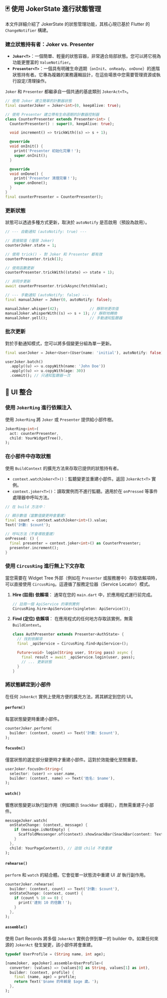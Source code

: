 ## 🃏 使用 JokerState 進行狀態管理

本文件詳細介紹了 JokerState 的狀態管理功能，其核心現已基於 Flutter 的 `ChangeNotifier` 構建。

### 建立狀態持有者：Joker vs. Presenter

- **`Joker<T>`**：一個簡單、輕量的狀態容器，非常適合局部狀態。您可以將它視為功能更豐富的 `ValueNotifier`。
- **`Presenter<T>`**：一個具有明確生命週期（`onInit`、`onReady`、`onDone`）的進階狀態持有者。它專為複雜的業務邏輯設計，在這些場景中您需要管理資源或執行設定/清理操作。

`Joker` 和 `Presenter` 都繼承自一個共通的基底類別 `JokerAct<T>`。

```dart
// 使用 Joker 建立簡單的計數器狀態
final counterJoker = Joker<int>(0, keepAlive: true);

// 使用 Presenter 建立帶有生命週期的計數器控制器
class CounterPresenter extends Presenter<int> {
  CounterPresenter() : super(0, keepAlive: true);

  void increment() => trickWith((s) => s + 1);

  @override
  void onInit() {
    print('Presenter 初始化完畢！');
    super.onInit();
  }

  @override
  void onDone() {
    print('Presenter 清理完畢！');
    super.onDone();
  }
}
final counterPresenter = CounterPresenter();
```

### 更新狀態

狀態可以透過多種方式更新，取決於 `autoNotify` 是否啟用（預設為啟用）。

```dart
// --- 自動通知 (autoNotify: true) ---

// 直接賦值 (僅限 Joker)
counterJoker.state = 1;

// 使用 trick() - 對 Joker 和 Presenter 都有效
counterPresenter.trick(1);

// 使用函數更新
counterPresenter.trickWith((state) => state + 1);

// 非同步更新
await counterPresenter.trickAsync(fetchValue);

// --- 手動通知 (autoNotify: false) ---
final manualJoker = Joker(0, autoNotify: false);

manualJoker.whisper(42);              // 靜默地更改值
manualJoker.whisperWith((s) => s + 1); // 靜默地轉換
manualJoker.yell();                   // 手動通知監聽器
```

### 批次更新

對於手動通知模式，您可以將多個變更分組為單一更新。

```dart
final userJoker = Joker<User>(User(name: 'initial'), autoNotify: false);

userJoker.batch()
  .apply((u) => u.copyWith(name: 'John Doe'))
  .apply((u) => u.copyWith(age: 30))
  .commit(); // 只通知監聽器一次
```

## 🌉 UI 整合

### 使用 `JokerRing` 進行依賴注入

使用 `JokerRing` 將 `Joker` 或 `Presenter` 提供給小部件樹。

```dart
JokerRing<int>(
  act: counterPresenter,
  child: YourWidgetTree(),
);
```

### 在小部件中存取狀態

使用 `BuildContext` 的擴充方法來存取已提供的狀態持有者。

- `context.watchJoker<T>()`：監聽變更並重建小部件。返回 `JokerAct<T>` 實例。
- `context.joker<T>()`：讀取實例而不進行監聽。適用於在 `onPressed` 等事件處理器中呼叫方法。

```dart
// 在 build 方法中：

// 顯示數值（當數值變更時會重建）
final count = context.watchJoker<int>().value;
Text('計數: $count');

// 呼叫方法（不會導致重建）
onPressed: () {
  final presenter = context.joker<int>() as CounterPresenter;
  presenter.increment();
}
```

### 使用 `CircusRing` 進行無上下文存取

當您需要在 Widget Tree 外部（例如在 `Presenter` 或服務層中）存取依賴項時，可以直接使用 `CircusRing`。這遵循了服務定位器（Service Locator）模式。

1.  **Hire (註冊) 依賴項**：
    通常在您的 `main.dart` 中，於應用程式運行前完成。

    ```dart
    // 註冊一個 ApiService 的單例實例
    CircusRing.hire<ApiService>(singleton: ApiService());
    ```

2.  **Find (定位) 依賴項**：
    在應用程式的任何地方存取該實例，無需 `BuildContext`。

    ```dart
    class AuthPresenter extends Presenter<AuthState> {
      // 找到依賴項
      final _apiService = CircusRing.find<ApiService>();

      Future<void> login(String user, String pass) async {
        final result = await _apiService.login(user, pass);
        // ... 更新狀態
      }
    }
    ```

### 將狀態綁定到小部件

在任何 `JokerAct` 實例上使用方便的擴充方法，將其綁定到您的 UI。

#### `perform()`
每當狀態變更時重建小部件。

```dart
counterJoker.perform(
  builder: (context, count) => Text('計數: $count'),
);
```

#### `focusOn()`
僅當狀態的選定部分變更時才重建小部件。這對於效能優化至關重要。

```dart
userJoker.focusOn<String>(
  selector: (user) => user.name,
  builder: (context, name) => Text('姓名: $name'),
);
```

#### `watch()`
響應狀態變更以執行副作用（例如顯示 `SnackBar` 或導航），而無需重建子小部件。

```dart
messageJoker.watch(
  onStateChange: (context, message) {
    if (message.isNotEmpty) {
      ScaffoldMessenger.of(context).showSnackBar(SnackBar(content: Text(message)));
    }
  },
  child: YourPageContent(), // 這個 child 不會重建
);
```

#### `rehearse()`
`perform` 和 `watch` 的結合體。它會從單一狀態流中重建 UI *並* 執行副作用。

```dart
counterJoker.rehearse(
  builder: (context, count) => Text('計數: $count'),
  onStateChange: (context, count) {
    if (count % 10 == 0) {
      print('達到 10 的倍數！');
    }
  },
);
```

#### `assemble()`
使用 Dart Records 將多個 `JokerAct` 實例合併到單一的 builder 中。如果任何來源的 `JokerAct` 發生變更，該小部件將會重建。

```dart
typedef UserProfile = (String name, int age);

[nameJoker, ageJoker].assemble<UserProfile>(
  converter: (values) => (values[0] as String, values[1] as int),
  builder: (context, profile) {
    final (name, age) = profile;
    return Text('$name 的年齡是 $age 歲。');
  },
);
```
